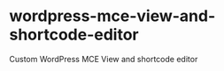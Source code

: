 wordpress-mce-view-and-shortcode-editor
=======================================

Custom WordPress MCE View and shortcode editor
